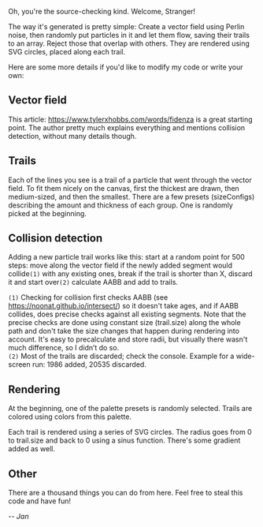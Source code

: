 Oh, you're the source-checking kind. Welcome, Stranger!

The way it's generated is pretty simple: Create a vector field using Perlin noise, then randomly put particles in it and let them flow, saving their trails to an array. Reject those that overlap with others. They are rendered using SVG circles, placed along each trail.

Here are some more details if you'd like to modify my code or write your own:


## Vector field

This article: https://www.tylerxhobbs.com/words/fidenza is a great starting point. The author pretty much explains everything and mentions collision detection, without many details though.

## Trails

Each of the lines you see is a trail of a particle that went through the vector field. To fit them nicely on the canvas, first the thickest are drawn, then medium-sized, and then the smallest. There are a few presets (sizeConfigs) describing the amount and thickness of each group. One is randomly picked at the beginning.


## Collision detection

Adding a new particle trail works like this: start at a random point for 500 steps: move along the vector field if the newly added segment would collide`(1)` with any existing ones, break if the trail is shorter than X, discard it and start over`(2)` calculate AABB and add to trails.

`(1)` Checking for collision first checks AABB (see https://noonat.github.io/intersect/) so it doesn't take ages, and if AABB collides, does precise checks against all existing segments. Note that the precise checks are done using constant size (trail.size) along the whole path and don't take the size changes that happen during rendering into account. It's easy to precalculate and store radii, but visually there wasn't much difference, so I didn’t do so.  
`(2)` Most of the trails are discarded; check the console. Example for a wide-screen run: 1986 added, 20535 discarded.


## Rendering

At the beginning, one of the palette presets is randomly selected. Trails are colored using colors from this palette.

Each trail is rendered using a series of SVG circles. The radius goes from 0 to trail.size and back to 0 using a sinus function. There's some gradient added as well.


## Other

There are a thousand things you can do from here. Feel free to steal this code and have fun!  
  
-- *Jan*
